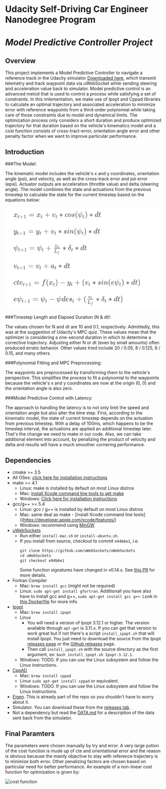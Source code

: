 # Udacity Self-Driving Car Engineer Nanodegree Program
# *Model Predictive Controller Project*

## Overview

This project implements a Model Predictive Controller to navigate a reference track in the Udacity simulator [Downloaded here](https://github.com/udacity/self-driving-car-sim/releases), which transmit telemetry and track waypoint data via uWebSocket while sending steering and acceleration value back to simulator. Model predictive control is an advanced metod that is used to control a process while satisfying a set of constraints. In this imlementation, we make use of Ipopt and Cppad libraries to calculate an optimal trajectory and associated acceleration to minimize error with reference waypoints from a third-order polynomial while taking care of those constraints due to model and dynamical limits. The optimization process only considers a short duration and produce optimized trajectory for that duration based on the vehicle's kinematics model and a cost function consists of cross-tract-error, orientation angle error and other penalty factor when we want to improve particular performance.

## Introduction

###The Model: 

The kinematic model includes the vehicle's x and y coordinates, orientation angle (psi), and velocity, as well as the cross-track error and psi error (epsi). Actuator outputs are acceleration (throttle value) and delta (steering angle). The model combines the state and actuations from the previous timestep to calculate the state for the current timestep based on the equations below:

![equations](./eqns.png)

###Timestep Length and Elapsed Duration (N & dt): 

The values chosen for N and dt are 10 and 0.1, respectively. Admittedly, this was at the suggestion of Udacity's MPC quiz. These values mean that the optimizer is considering a one-second duration in which to determine a corrective trajectory. Adjusting either N or dt (even by small amounts) often produced erratic behavior. Other values tried include 20 / 0.05, 8 / 0.125, 6 / 0.15, and many others. 

###Polynomial Fitting and MPC Preprocessing: 

The waypoints are preprocessed by transforming them to the vehicle's perspective. This simplifies the process to fit a polynomial to the waypoints because the vehicle's x and y coordinates are now at the origin (0, 0) and the orientation angle is also zero. 

###Model Predictive Control with Latency: 

The approach to handling the latency is to not only limit the speed and orientation angle but also alter the time step. First, according to the kinematic model, the state of current timestep depends on the actuation from previous timestep. With a delay of 100ms, which happens to be the timestep interval, the actuations are applied an additional timestep later. That's the change we need to make in our code. Also, we can take additional element into account, by penalizing the product of velocity and delta and results will have a much smoother cornering performance.


## Dependencies

* cmake >= 3.5
 * All OSes: [click here for installation instructions](https://cmake.org/install/)
* make >= 4.1
  * Linux: make is installed by default on most Linux distros
  * Mac: [install Xcode command line tools to get make](https://developer.apple.com/xcode/features/)
  * Windows: [Click here for installation instructions](http://gnuwin32.sourceforge.net/packages/make.htm)
* gcc/g++ >= 5.4
  * Linux: gcc / g++ is installed by default on most Linux distros
  * Mac: same deal as make - [install Xcode command line tools]((https://developer.apple.com/xcode/features/)
  * Windows: recommend using [MinGW](http://www.mingw.org/)
* [uWebSockets](https://github.com/uWebSockets/uWebSockets)
  * Run either `install-mac.sh` or `install-ubuntu.sh`.
  * If you install from source, checkout to commit `e94b6e1`, i.e.
    ```
    git clone https://github.com/uWebSockets/uWebSockets 
    cd uWebSockets
    git checkout e94b6e1
    ```
    Some function signatures have changed in v0.14.x. See [this PR](https://github.com/udacity/CarND-MPC-Project/pull/3) for more details.
* Fortran Compiler
  * Mac: `brew install gcc` (might not be required)
  * Linux: `sudo apt-get install gfortran`. Additionall you have also have to install gcc and g++, `sudo apt-get install gcc g++`. Look in [this Dockerfile](https://github.com/udacity/CarND-MPC-Quizzes/blob/master/Dockerfile) for more info.
* [Ipopt](https://projects.coin-or.org/Ipopt)
  * Mac: `brew install ipopt`
  * Linux
    * You will need a version of Ipopt 3.12.1 or higher. The version available through `apt-get` is 3.11.x. If you can get that version to work great but if not there's a script `install_ipopt.sh` that will install Ipopt. You just need to download the source from the Ipopt [releases page](https://www.coin-or.org/download/source/Ipopt/) or the [Github releases](https://github.com/coin-or/Ipopt/releases) page.
    * Then call `install_ipopt.sh` with the source directory as the first argument, ex: `bash install_ipopt.sh Ipopt-3.12.1`. 
  * Windows: TODO. If you can use the Linux subsystem and follow the Linux instructions.
* [CppAD](https://www.coin-or.org/CppAD/)
  * Mac: `brew install cppad`
  * Linux `sudo apt-get install cppad` or equivalent.
  * Windows: TODO. If you can use the Linux subsystem and follow the Linux instructions.
* [Eigen](http://eigen.tuxfamily.org/index.php?title=Main_Page). This is already part of the repo so you shouldn't have to worry about it.
* Simulator. You can download these from the [releases tab](https://github.com/udacity/self-driving-car-sim/releases).
* Not a dependency but read the [DATA.md](./DATA.md) for a description of the data sent back from the simulator.


## Final Paramters
The parameters were chosen manually by try and error. A very large potion of the cost function is mude up of cte and orientational error and the reason is obvious because the mainly objective to stay with reference trajectery is to minimize both error. Other penalizing factors are chosen based on particular need for better performance. An example of a non-linear cost function for optimization is given by:

![cost function](.cost_function.png)



